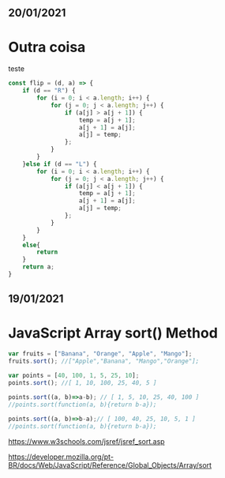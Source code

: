 
## 20/01/2021
# Outra coisa

teste
```javascript
const flip = (d, a) => {
    if (d == "R") {
        for (i = 0; i < a.length; i++) {
            for (j = 0; j < a.length; j++) {
                if (a[j] > a[j + 1]) {
                    temp = a[j + 1];
                    a[j + 1] = a[j];
                    a[j] = temp;
                };
            }
        }
    }else if (d == "L") {
        for (i = 0; i < a.length; i++) {
            for (j = 0; j < a.length; j++) {
                if (a[j] < a[j + 1]) {
                    temp = a[j + 1];
                    a[j + 1] = a[j];
                    a[j] = temp;
                };
            }
        }
    }
    else{
        return
    }
    return a;
}
```







## 19/01/2021
# JavaScript Array sort() Method

```javascript
var fruits = ["Banana", "Orange", "Apple", "Mango"];
fruits.sort(); //["Apple","Banana", "Mango","Orange"];

var points = [40, 100, 1, 5, 25, 10];
points.sort(); //[ 1, 10, 100, 25, 40, 5 ]

points.sort((a, b)=>a-b); // [ 1, 5, 10, 25, 40, 100 ]
//points.sort(function(a, b){return b-a});
            
points.sort((a, b)=>b-a);// [ 100, 40, 25, 10, 5, 1 ]
//points.sort(function(a, b){return b-a});
```  
https://www.w3schools.com/jsref/jsref_sort.asp

https://developer.mozilla.org/pt-BR/docs/Web/JavaScript/Reference/Global_Objects/Array/sort
